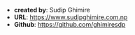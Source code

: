 - **created by**: Sudip Ghimire
- **URL**: https://www.sudipghimire.com.np
- **Github**: https://github.com/ghimiresdp

#
